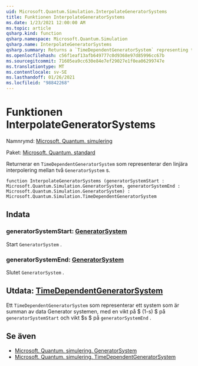 ```yaml
---
uid: Microsoft.Quantum.Simulation.InterpolateGeneratorSystems
title: Funktionen InterpolateGeneratorSystems
ms.date: 1/23/2021 12:00:00 AM
ms.topic: article
qsharp.kind: function
qsharp.namespace: Microsoft.Quantum.Simulation
qsharp.name: InterpolateGeneratorSystems
qsharp.summary: Returns a `TimeDependentGeneratorSystem` representing the linear interpolation between two `GeneratorSystem`s.
ms.openlocfilehash: c56f1eaf13afb649777c0d9368e97d85996cc67b
ms.sourcegitcommit: 71605ea9cc630e84e7ef29027e1f0ea06299747e
ms.translationtype: MT
ms.contentlocale: sv-SE
ms.lasthandoff: 01/26/2021
ms.locfileid: "98842268"
---
```

# <a name="interpolategeneratorsystems-function"></a>Funktionen InterpolateGeneratorSystems

Namnrymd: [Microsoft. Quantum. simulering](xref:Microsoft.Quantum.Simulation)

Paket: [Microsoft. Quantum. standard](https://nuget.org/packages/Microsoft.Quantum.Standard)


Returnerar en `TimeDependentGeneratorSystem` som representerar den linjära interpolering mellan två `GeneratorSystem` s.

```qsharp
function InterpolateGeneratorSystems (generatorSystemStart : Microsoft.Quantum.Simulation.GeneratorSystem, generatorSystemEnd : Microsoft.Quantum.Simulation.GeneratorSystem) : Microsoft.Quantum.Simulation.TimeDependentGeneratorSystem
```


## <a name="input"></a>Indata

### <a name="generatorsystemstart--generatorsystem"></a>generatorSystemStart: [GeneratorSystem](xref:Microsoft.Quantum.Simulation.GeneratorSystem)

Start `GeneratorSystem` .


### <a name="generatorsystemend--generatorsystem"></a>generatorSystemEnd: [GeneratorSystem](xref:Microsoft.Quantum.Simulation.GeneratorSystem)

Slutet `GeneratorSystem` .



## <a name="output--timedependentgeneratorsystem"></a>Utdata: [TimeDependentGeneratorSystem](xref:Microsoft.Quantum.Simulation.TimeDependentGeneratorSystem)

Ett `TimeDependentGeneratorSystem` som representerar ett system som är summan av data Generator systemen, med en vikt på $ (1-s) $ på `generatorSystemStart` och vikt $s $ på `generatorSystemEnd` .

## <a name="see-also"></a>Se även

- [Microsoft. Quantum. simulering. GeneratorSystem](xref:Microsoft.Quantum.Simulation.GeneratorSystem)
- [Microsoft. Quantum. simulering. TimeDependentGeneratorSystem](xref:Microsoft.Quantum.Simulation.TimeDependentGeneratorSystem)